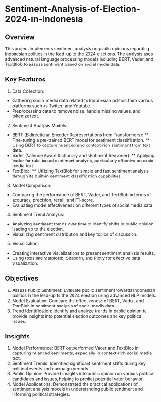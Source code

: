 # Sentiment-Analysis-of-Election-2024-in-Indonesia

## Overview
This project implements sentiment analysis on public opinions regarding Indonesian politics in the lead-up to the 2024 elections. The analysis uses advanced natural language processing models including BERT, Vader, and TextBlob to assess sentiment based on social media data.

## Key Features
1. Data Collection:
* Gathering social media data related to Indonesian politics from various platforms such as Twitter, and Youtube.
* Preprocessing data to remove noise, handle missing values, and tokenize text.

2. Sentiment Analysis Models:
* BERT (Bidirectional Encoder Representations from Transformers):
** Fine-tuning a pre-trained BERT model for sentiment classification.
** Using BERT to capture nuanced and context-rich sentiment from text data.
* Vader (Valence Aware Dictionary and sEntiment Reasoner):
** Applying Vader for rule-based sentiment analysis, particularly effective on social media text.
* TextBlob:
** Utilizing TextBlob for simple and fast sentiment analysis through its built-in sentiment classification capabilities.

3. Model Comparison:
* Comparing the performance of BERT, Vader, and TextBlob in terms of accuracy, precision, recall, and F1-score.
* Evaluating model effectiveness on different types of social media data.

4. Sentiment Trend Analysis:
* Analyzing sentiment trends over time to identify shifts in public opinion leading up to the election.
* Visualizing sentiment distribution and key topics of discussion.

5. Visualization:
* Creating interactive visualizations to present sentiment analysis results.
* Using tools like Matplotlib, Seaborn, and Plotly for effective data visualization.

## Objectives
1. Assess Public Sentiment: Evaluate public sentiment towards Indonesian politics in the lead-up to the 2024 election using advanced NLP models.
2. Model Evaluation: Compare the effectiveness of BERT, Vader, and TextBlob in sentiment analysis of social media data.
3. Trend Identification: Identify and analyze trends in public opinion to provide insights into potential election outcomes and key political issues.

## Insights
1. Model Performance: BERT outperformed Vader and TextBlob in capturing nuanced sentiments, especially in context-rich social media text.
2. Sentiment Trends: Identified significant sentiment shifts during key political events and campaign periods.
3. Public Opinion: Provided insights into public opinion on various political candidates and issues, helping to predict potential voter behavior.
4. Model Applications: Demonstrated the practical applications of sentiment analysis models in understanding public sentiment and informing political strategies.
